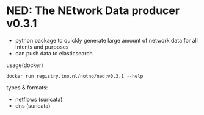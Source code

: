 # NED: The NEtwork Data producer v0.3.1

* python package to quickly generate large amount of network data for all intents and purposes
* can push data to elasticsearch

usage(docker)
```
docker run registry.tno.nl/notno/ned:v0.3.1 --help
```

types & formats:
* netflows (suricata)
* dns (suricata)
